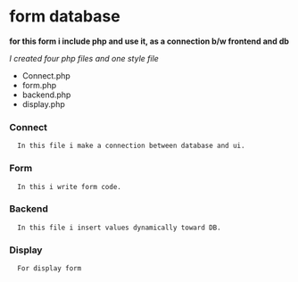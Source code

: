 # form database
**for this form i include php and use it, as a connection b/w frontend and db** 

*I created four php files and one style file*
- Connect.php
- form.php
- backend.php
- display.php

### Connect
      In this file i make a connection between database and ui.
  
### Form
      In this i write form code.
 
### Backend
      In this file i insert values dynamically toward DB.
 
### Display
      For display form
